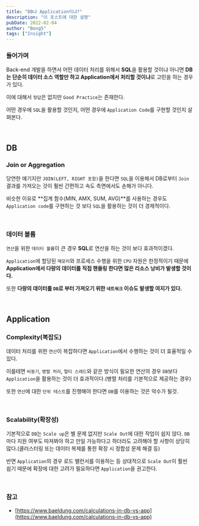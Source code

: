 ```yaml
---
title: "DB냐 Application이냐?"
description: "이 포스트에 대한 설명"
pubDate: 2022-02-04
author: "Bong5"
tags: ["Insight"]
---
```

### 들어가며

Back-end 개발을 하면서 어떤 데이터 처리를 위해서 **SQL**을 활용할 것이냐 아니면 **DB는 단순히 데이터 소스 역할만 하고 Application에서 처리할 것이냐**로 고민을 하는 경우가 있다.

이에 대해서 `정답`은 없지만 `Good Practice`는 존재한다.

어떤 경우에 `SQL`을 활용할 것인지, 어떤 경우에 `Application Code`를 구현할 것인지 살펴본다.

<br>

## DB

### Join or Aggregation

당연한 얘기지만 `JOIN(LEFT, RIGHT 포함)`을 한다면 `SQL`을 이용해서 DB로부터 `Join` 결과를 가져오는 것이 훨씬 간편하고 속도 측면에서도 손해가 아니다.

비슷한 이유로 **집계 함수(MIN, AMX, SUM, AVG)**를 사용하는 경우도 `Application code`를 구현하는 것 보다 `SQL`을 활용하는 것이 더 경제적이다.

<br>

### 데이터 볼륨

`연산`을 위한 `데이터 볼륨`이 큰 경우 **SQL**로 연산을 하는 것이 보다 효과적이겠다.

`Application`에 할당된 `메모리`와 프로세스 수행을 위한 `CPU` 자원은 한정적이기 때문에 **Application에서 다량의 데이터를 직접 핸들링 한다면 많은 리소스 낭비가 발생할 것이다.**

또한 **다량의 데이터를 `DB`로 부터 가져오기 위한 `네트워크` 이슈도 발생할 여지가 있다.**

<br>

## Application

### Complexity(복잡도)

데이터 처리를 위한 `연산`이 복잡하다면 `Application`에서 수행하는 것이 더 효율적일 수 있다.

이를테면 `비동기`, `병렬 처리`, `멀티 스레드`와 같은 방식이 필요한 연산의 경우 `DB`보다 `Application`을 활용하는 것이 더 효과적이다.(병렬 처리를 기본적으로 제공하는 경우)

또한 `연산`에 대한 `단위 테스트`를 진행해야 한다면 `DB`를 이용하는 것은 악수가 될것.

<br>

### Scalability(확장성)

기본적으로 `DB`는 `Scale up`은 별 문제 없지만 `Scale Out`에 대한 작업이 쉽지 않다. `DB`마다 지원 여부도 따져봐야 하고 만일 가능하다고 하더라도 고려해야 할 사항이 상당히 많다.(클러스터링 또는 데이터 복제를 통한 확장 시 정합성 문제 해결 등)

반면 `Application`의 경우 로드 밸런서를 이용하는 등 상대적으로 `Scale Out`이 훨씬 쉽기 때문에 확장에 대한 고려가 필요하다면 `Application`을 권고한다.

<br>

### 참고

- [https://www.baeldung.com/calculations-in-db-vs-app](https://www.baeldung.com/calculations-in-db-vs-app)